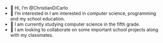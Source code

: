 - 👋 Hi, I’m @ChristianDiCarlo
- 👀 I’m interested in I am interested in computer science, programming and my school education.
- 🌱 I am currently studying computer science in the fifth grade.
- 💞️ I am looking to collaborate on some important school projects along with my classmates.

<!---
ChristianDiCarlo/ChristianDiCarlo is a ✨ special ✨ repository because its `README.md` (this file) appears on your GitHub profile.
You can click the Preview link to take a look at your changes.
--->
